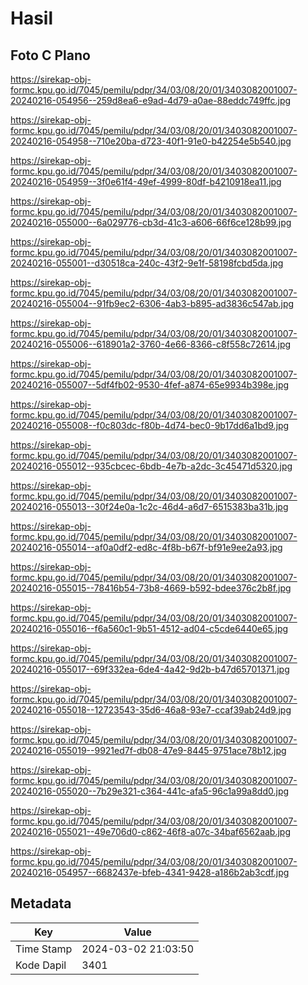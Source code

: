# Hasil

## Foto C Plano

https://sirekap-obj-formc.kpu.go.id/7045/pemilu/pdpr/34/03/08/20/01/3403082001007-20240216-054956--259d8ea6-e9ad-4d79-a0ae-88eddc749ffc.jpg

https://sirekap-obj-formc.kpu.go.id/7045/pemilu/pdpr/34/03/08/20/01/3403082001007-20240216-054958--710e20ba-d723-40f1-91e0-b42254e5b540.jpg

https://sirekap-obj-formc.kpu.go.id/7045/pemilu/pdpr/34/03/08/20/01/3403082001007-20240216-054959--3f0e61f4-49ef-4999-80df-b4210918ea11.jpg

https://sirekap-obj-formc.kpu.go.id/7045/pemilu/pdpr/34/03/08/20/01/3403082001007-20240216-055000--6a029776-cb3d-41c3-a606-66f6ce128b99.jpg

https://sirekap-obj-formc.kpu.go.id/7045/pemilu/pdpr/34/03/08/20/01/3403082001007-20240216-055001--d30518ca-240c-43f2-9e1f-58198fcbd5da.jpg

https://sirekap-obj-formc.kpu.go.id/7045/pemilu/pdpr/34/03/08/20/01/3403082001007-20240216-055004--91fb9ec2-6306-4ab3-b895-ad3836c547ab.jpg

https://sirekap-obj-formc.kpu.go.id/7045/pemilu/pdpr/34/03/08/20/01/3403082001007-20240216-055006--618901a2-3760-4e66-8366-c8f558c72614.jpg

https://sirekap-obj-formc.kpu.go.id/7045/pemilu/pdpr/34/03/08/20/01/3403082001007-20240216-055007--5df4fb02-9530-4fef-a874-65e9934b398e.jpg

https://sirekap-obj-formc.kpu.go.id/7045/pemilu/pdpr/34/03/08/20/01/3403082001007-20240216-055008--f0c803dc-f80b-4d74-bec0-9b17dd6a1bd9.jpg

https://sirekap-obj-formc.kpu.go.id/7045/pemilu/pdpr/34/03/08/20/01/3403082001007-20240216-055012--935cbcec-6bdb-4e7b-a2dc-3c45471d5320.jpg

https://sirekap-obj-formc.kpu.go.id/7045/pemilu/pdpr/34/03/08/20/01/3403082001007-20240216-055013--30f24e0a-1c2c-46d4-a6d7-6515383ba31b.jpg

https://sirekap-obj-formc.kpu.go.id/7045/pemilu/pdpr/34/03/08/20/01/3403082001007-20240216-055014--af0a0df2-ed8c-4f8b-b67f-bf91e9ee2a93.jpg

https://sirekap-obj-formc.kpu.go.id/7045/pemilu/pdpr/34/03/08/20/01/3403082001007-20240216-055015--78416b54-73b8-4669-b592-bdee376c2b8f.jpg

https://sirekap-obj-formc.kpu.go.id/7045/pemilu/pdpr/34/03/08/20/01/3403082001007-20240216-055016--f6a560c1-9b51-4512-ad04-c5cde6440e65.jpg

https://sirekap-obj-formc.kpu.go.id/7045/pemilu/pdpr/34/03/08/20/01/3403082001007-20240216-055017--69f332ea-6de4-4a42-9d2b-b47d65701371.jpg

https://sirekap-obj-formc.kpu.go.id/7045/pemilu/pdpr/34/03/08/20/01/3403082001007-20240216-055018--12723543-35d6-46a8-93e7-ccaf39ab24d9.jpg

https://sirekap-obj-formc.kpu.go.id/7045/pemilu/pdpr/34/03/08/20/01/3403082001007-20240216-055019--9921ed7f-db08-47e9-8445-9751ace78b12.jpg

https://sirekap-obj-formc.kpu.go.id/7045/pemilu/pdpr/34/03/08/20/01/3403082001007-20240216-055020--7b29e321-c364-441c-afa5-96c1a99a8dd0.jpg

https://sirekap-obj-formc.kpu.go.id/7045/pemilu/pdpr/34/03/08/20/01/3403082001007-20240216-055021--49e706d0-c862-46f8-a07c-34baf6562aab.jpg

https://sirekap-obj-formc.kpu.go.id/7045/pemilu/pdpr/34/03/08/20/01/3403082001007-20240216-054957--6682437e-bfeb-4341-9428-a186b2ab3cdf.jpg


## Metadata

| Key        | Value               |
| ---------- | ------------------- |
| Time Stamp | 2024-03-02 21:03:50 |
| Kode Dapil | 3401                |



